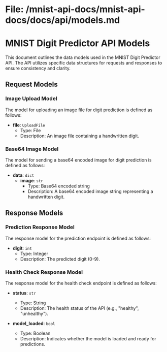 # File: /mnist-api-docs/mnist-api-docs/docs/api/models.md

# MNIST Digit Predictor API Models

This document outlines the data models used in the MNIST Digit Predictor API. The API utilizes specific data structures for requests and responses to ensure consistency and clarity.

## Request Models

### Image Upload Model

The model for uploading an image file for digit prediction is defined as follows:

- **file**: `UploadFile`
  - Type: File
  - Description: An image file containing a handwritten digit.

### Base64 Image Model

The model for sending a base64 encoded image for digit prediction is defined as follows:

- **data**: `dict`
  - **image**: `str`
    - Type: Base64 encoded string
    - Description: A base64 encoded image string representing a handwritten digit.

## Response Models

### Prediction Response Model

The response model for the prediction endpoint is defined as follows:

- **digit**: `int`
  - Type: Integer
  - Description: The predicted digit (0-9).

### Health Check Response Model

The response model for the health check endpoint is defined as follows:

- **status**: `str`
  - Type: String
  - Description: The health status of the API (e.g., "healthy", "unhealthy").

- **model_loaded**: `bool`
  - Type: Boolean
  - Description: Indicates whether the model is loaded and ready for predictions.
